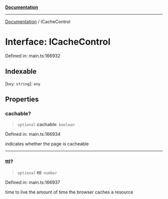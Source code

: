 [**Documentation**](../README.md)

***

[Documentation](../README.md) / ICacheControl

# Interface: ICacheControl

Defined in: main.ts:166932

## Indexable

\[`key`: `string`\]: `any`

## Properties

### cachable?

> `optional` **cachable**: `boolean`

Defined in: main.ts:166934

indicates whether the page is cacheable

***

### ttl?

> `optional` **ttl**: `number`

Defined in: main.ts:166937

time to live
the amount of time the browser caches a resource
